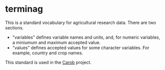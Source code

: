 # terminag

This is a standard vocabulary for agricultural research data. There are two sections.

- "variables" defines variable names and units, and, for numeric variables, a miniumum and maximum accepted value.
- "values" defines accepted values for some character variables. For example, country and crop names.

This standard is used in the [Carob](https://github.com/reagro/carob) project.
  
